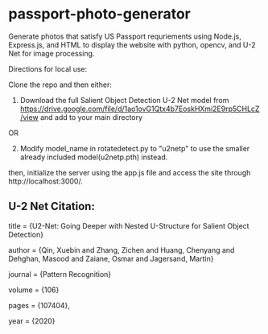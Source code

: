 # passport-photo-generator
Generate photos that satisfy US Passport requriements using Node.js, Express.js, and HTML to display the website with python, opencv, and U-2 Net for image processing.

Directions for local use:

Clone the repo and then either:

1) Download the full Salient Object Detection U-2 Net model from https://drive.google.com/file/d/1ao1ovG1Qtx4b7EoskHXmi2E9rp5CHLcZ/view and add to your main directory 

OR 

2) Modify model_name in rotatedetect.py to "u2netp" to use the smaller already included model(u2netp.pth) instead.

then, initialize the server using the app.js file and access the site through http://localhost:3000/.

## U-2 Net Citation:

title = {U2-Net: Going Deeper with Nested U-Structure for Salient Object Detection}

author = {Qin, Xuebin and Zhang, Zichen and Huang, Chenyang and Dehghan, Masood and Zaiane, Osmar and Jagersand, Martin}

journal = {Pattern Recognition}

volume = {106}

pages = {107404},

year = {2020}
